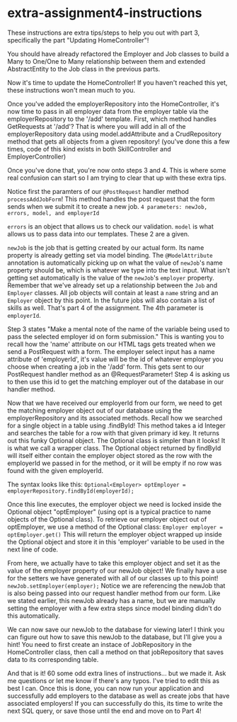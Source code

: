 # extra-assignment4-instructions

These instructions are extra tips/steps to help you out with part 3, 
specifically the part "Updating HomeController"!

You should have already refactored the Employer and Job classes to build a Many to One/One to Many
relationship between them and extended AbstractEntity to the Job class in the previous parts.

Now it's time to update the HomeController!
If you haven't reached this yet, these instructions won't mean much to you.

Once you've added the employerRepository into the HomeController, it's now time to pass in all
employer data from the employer table via the employerRepository to the '/add' template. First, which method
handles GetRequests at '/add'? That is where you will add in all of the employerRepository data using model.addAttribute
and a CrudRepository method that gets all objects from a given repository! (you've done this a few times, code of this kind
exists in both SkillController and EmployerController)

Once you've done that, you're now onto steps 3 and 4. This is where some real confusion can start so I am trying
to clear that up with these extra tips.

Notice first the paramters of our ```@PostRequest``` handler method ```processAddJobForm```!
This method handles the post request that the form sends when we submit it to create a new job.
```4 parameters: newJob, errors, model, and employerId```

```errors``` is an object that allows us to check our validation.
```model``` is what allows us to pass data into our templates.
These 2 are a given.

```newJob``` is the job that is getting created by our actual form.
Its name property is already getting set via model binding. The ```@ModelAttribute``` annotation is automatically picking up on what the value
of ```newJob```'s name property should be, which is whatever we type into the text input. What isn't getting set automatically is the value of
the ```newJob```'s ```employer``` property. Remember that we've already set up a relationship between the ```Job``` and ```Employer``` classes. All job objects will 
contain at least a ```name``` string and an ```Employer``` object by this point. In the future jobs will also contain a list of skills as well. That's part 4
of the assignment. The 4th parameter is ```employerId```.

Step 3 states "Make a mental note of the name of the variable being used to pass the selected employer id on form submission."
This is wanting you to recall how the 'name' attribute on our HTML tags gets treated when we
send a PostRequest with a form. The employer select input has a name attribute of 'employerId', it's value will be the id of 
whatever employer you choose when creating a job in the '/add' form. This gets sent to our PostRequest handler method as an
@RequestParameter! Step 4 is asking us to then use this id to get the matching employer out of the database in our handler method.

Now that we have received our employerId from our form, we need to get the matching employer object out of our database using the 
employerRepository and its associated methods. Recall how we searched for a single object in a table using .findById! This method takes a
id Integer and searches the table for a row with that given primary id key. It returns out this funky Optional object. The Optional class
is simpler than it looks! It is what we call a wrapper class. The Optional object returned by findById will itself either contain the employer
object stored as the row with the employerId we passed in for the method, or it will be empty if no row was found with the given employerId.

The syntax looks like this:
```Optional<Employer> optEmployer = employerRepository.findById(employerId);```

Once this line executes, the employer object we need is locked inside the Optional object "optEmployer" (using opt is a typical practice to name
objects of the Optional class). To retrieve our employer object out of optEmployer, we use a method of the Optional class:
```Employer employer = optEmployer.get()```
This will return the employer object wrapped up inside the Optional object and store it in this 'employer' variable to be used in the next
line of code.

From here, we actually have to take this employer object and set it as the value of the employer property of our newJob object!
We finally have a use for the setters we have generated with all of our classes up to this point!
```newJob.setEmployer(employer);```
Notice we are referencing the newJob that is also being passed into our request handler method from our form. Like we stated earlier, this
newJob already has a name, but we are manually setting the employer with a few extra steps since model binding didn't do this automatically.

We can now save our newJob to the database for viewing later! I think you can figure out how to save this newJob to the database, but I'll 
give you a hint! You need to first create an instace of JobRepository in the HomeController class, then call a method on that jobRepository
that saves data to its corresponding table.

And that is it! 60 some odd extra lines of instructions... but we made it. Ask me questions or let me know if there's any typos. I've tried
to edit this as best I can. Once this is done, you can now run your application and successfully add employers to the database as well as
create jobs that have associated employers! If you can successfully do this, its time to write the next SQL query, or save those until the end
and move on to Part 4!



